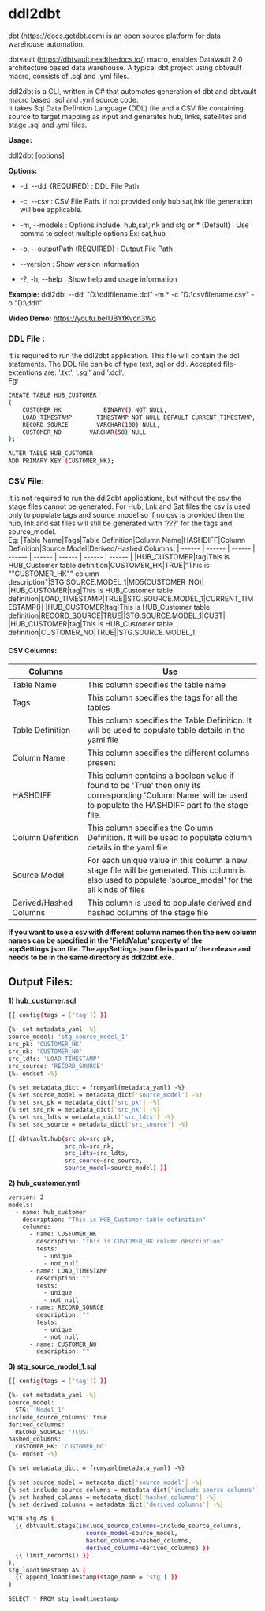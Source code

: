 # ddl2dbt
dbt (https://docs.getdbt.com) is an open source platform for data warehouse automation. 

dbtvault (https://dbtvault.readthedocs.io/) macro, enables DataVault 2.0 architecture based data warehouse.  A typical dbt project using dbtvault macro, consists of .sql and .yml files.  

ddl2dbt is a CLI, written in C# that automates generation of dbt and dbtvault macro based .sql and .yml source code.  
It takes Sql Data Defintion Language (DDL) file and a CSV file containing source to target mapping as input and generates hub, links, satellites and stage .sql and .yml files.  

**Usage:**

  ddl2dbt [options]

**Options:**

-  -d, --ddl  (REQUIRED) :                           DDL File Path

 - -c, --csv                     :                   CSV File Path. if not provided only hub,sat,lnk file generation will bee applicable.

-  -m, --models                   :             Options include: hub,sat,lnk and stg or * (Default) . Use comma to select multiple options Ex: sat,hub

-  -o, --outputPath  (REQUIRED)    :             Output File Path

-  --version                      :             Show version information

-  -?, -h, --help                  :            Show help and usage information

**Example:**
ddl2dbt --ddl "D:\ddlfilename.ddl" -m * -c "D:\csvfilename.csv" -o "D:\ddl\\" 

**Video Demo:** https://youtu.be/UBYfKvcn3Wo

### DDL File :
It is required to run the ddl2dbt application. This file will contain the ddl statements.
The DDL file can be of type text, sql or ddl.  Accepted file-extentions are: '.txt', '.sql' and '.ddl'.  
Eg:
```sh
CREATE TABLE HUB_CUSTOMER
(
	CUSTOMER_HK            BINARY() NOT NULL,
	LOAD_TIMESTAMP       TIMESTAMP NOT NULL DEFAULT CURRENT_TIMESTAMP,
	RECORD_SOURCE        VARCHAR(100) NULL,
	CUSTOMER_NO        VARCHAR(50) NULL
);

ALTER TABLE HUB_CUSTOMER
ADD PRIMARY KEY (CUSTOMER_HK);
```

### CSV File:
It is not required to run the ddl2dbt applications, but without the csv the stage files cannot be generated. For Hub, Lnk and Sat files the csv is used only to populate tags and source_model so if no csv is provided then the hub, lnk and sat files will still be generated with '???' for the tags and source_model.  
Eg:
|Table Name|Tags|Table Definition|Column Name|HASHDIFF|Column Definition|Source Model|Derived/Hashed Columns|
| ------ | ------ | ------ | ------ | ------ | ------ | ------ | ------ |
|HUB_CUSTOMER|tag|This is HUB_Customer table definition|CUSTOMER_HK|TRUE|"This is ""CUSTOMER_HK"" column description"|STG.SOURCE.MODEL_1|MD5(CUSTOMER_NO)|
|HUB_CUSTOMER|tag|This is HUB_Customer table definition|LOAD_TIMESTAMP|TRUE||STG.SOURCE.MODEL_1|CURRENT_TIMESTAMP()|
|HUB_CUSTOMER|tag|This is HUB_Customer table definition|RECORD_SOURCE|TRUE||STG.SOURCE.MODEL_1|CUST|
|HUB_CUSTOMER|tag|This is HUB_Customer table definition|CUSTOMER_NO|TRUE||STG.SOURCE.MODEL_1|

#### CSV Columns:
| Columns | Use |
| ------ | ------ |
| Table Name | This column specifies the table name |
| Tags | This column specifies the tags for all the tables |
| Table Definition | This column specifies the Table Definition. It will be used to populate table details in the yaml file |
| Column Name | This column specifies the different columns present |
| HASHDIFF | This column contains a boolean value if found to be 'True' then only its corresponding 'Column Name' will be used to populate the HASHDIFF part fo the stage file.
| Column Definition | This column specifies the Column Definition. It will be used to populate column details in the yaml file |
| Source Model | For each unique value in this column a new stage file will be generated. This column is also used to populate 'source_model' for the all kinds of files |
| Derived/Hashed Columns | This column is used to populate derived and hashed columns of the stage file |

**If  you want to use a csv with different column names then the new column names can be specified in the 'FieldValue' property of the appSettings.json file. The appSettings.json file is part of the release and needs to be in the same directory as ddl2dbt.exe.**
  
## Output Files:
**1) hub_customer.sql**
```sh
{{ config(tags = ['tag']) }}

{%- set metadata_yaml -%}
source_model: 'stg_source_model_1'
src_pk: 'CUSTOMER_HK'
src_nk: 'CUSTOMER_NO'
src_ldts: 'LOAD_TIMESTAMP'
src_source: 'RECORD_SOURCE'
{%- endset -%}

{% set metadata_dict = fromyaml(metadata_yaml) -%}
{% set source_model = metadata_dict['source_model'] -%}
{% set src_pk = metadata_dict['src_pk'] -%}
{% set src_nk = metadata_dict['src_nk'] -%}
{% set src_ldts = metadata_dict['src_ldts'] -%}
{% set src_source = metadata_dict['src_source'] -%}

{{ dbtvault.hub(src_pk=src_pk, 
                src_nk=src_nk, 
                src_ldts=src_ldts,
                src_source=src_source, 
                source_model=source_model) }}
```
**2) hub_customer.yml**
```sh
version: 2
models:
  - name: hub_customer 
    description: "This is HUB_Customer table definition"
    columns:
      - name: CUSTOMER_HK
        description: "This is CUSTOMER_HK column description"
        tests:
          - unique
          - not_null
      - name: LOAD_TIMESTAMP
        description: ""
        tests:
          - unique
          - not_null
      - name: RECORD_SOURCE
        description: ""
        tests:
          - unique
          - not_null
      - name: CUSTOMER_NO
        description: ""
```
**3) stg_source_model_1.sql**
```sh
{{ config(tags = ['tag']) }}

{%- set metadata_yaml -%}
source_model:
  STG: 'Model_1'
include_source_columns: true
derived_columns:
  RECORD_SOURCE: '!CUST'
hashed_columns:
  CUSTOMER_HK: 'CUSTOMER_NO'
{%- endset -%}

{% set metadata_dict = fromyaml(metadata_yaml) -%}

{% set source_model = metadata_dict['source_model'] -%}
{% set include_source_columns = metadata_dict['include_source_columns'] -%}
{% set hashed_columns = metadata_dict['hashed_columns'] -%}
{% set derived_columns = metadata_dict['derived_columns'] -%}

WITH stg AS (
  {{ dbtvault.stage(include_source_columns=include_source_columns,
                      source_model=source_model,
                      hashed_columns=hashed_columns,
                      derived_columns=derived_columns) }} 
  {{ limit_records() }}
),
stg_loadtimestamp AS (
  {{ append_loadtimestamp(stage_name = 'stg') }}
)

SELECT * FROM stg_loadtimestamp
```
